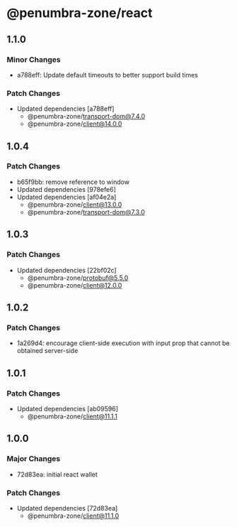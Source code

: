 # @penumbra-zone/react

## 1.1.0

### Minor Changes

- a788eff: Update default timeouts to better support build times

### Patch Changes

- Updated dependencies [a788eff]
  - @penumbra-zone/transport-dom@7.4.0
  - @penumbra-zone/client@14.0.0

## 1.0.4

### Patch Changes

- b65f9bb: remove reference to window
- Updated dependencies [978efe6]
- Updated dependencies [af04e2a]
  - @penumbra-zone/client@13.0.0
  - @penumbra-zone/transport-dom@7.3.0

## 1.0.3

### Patch Changes

- Updated dependencies [22bf02c]
  - @penumbra-zone/protobuf@5.5.0
  - @penumbra-zone/client@12.0.0

## 1.0.2

### Patch Changes

- 1a269d4: encourage client-side execution with input prop that cannot be obtained server-side

## 1.0.1

### Patch Changes

- Updated dependencies [ab09596]
  - @penumbra-zone/client@11.1.1

## 1.0.0

### Major Changes

- 72d83ea: initial react wallet

### Patch Changes

- Updated dependencies [72d83ea]
  - @penumbra-zone/client@11.1.0
